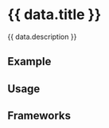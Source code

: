 <script setup>
  import Vue from './vue.md';
  import React from './react.md';
  import Android from './android.md';
  import iOS from './ios.md';
  import data from './data.json';
  import { mapFrameworkStatuses } from '../utils.js';
</script>

# {{ data.title }}
{{ data.description }}

<components-status v-bind="mapFrameworkStatuses(data.frameworks)" />

## Example
<ThemeSwitcher />
<checkbox-example />

## Usage

<component-design-guidelines name="Warp - Components / Checkbox" link="https://www.figma.com/design/oHBCzDdJxHQ6fmFLYWUltf/WARP---Components-2.0?m=auto&node-id=381-40975&t=LAzGLAB7cHRWfpOJ-1" />

## Frameworks

<tabs-content>
  <template #react>
   <react />
  </template>
  <template #vue>
    <vue />
  </template>
  <template #android>
    <android />
  </template>
    <template #iOS>
    <iOS />
  </template>
</tabs-content>

<component-questions />